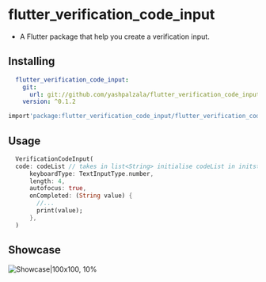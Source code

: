 # flutter_verification_code_input

- A Flutter package that help you create a verification input.

## Installing

```yaml
  flutter_verification_code_input:
    git:
      url: git://github.com/yashpalzala/flutter_verification_code_input
    version: ^0.1.2
```

```dart
import'package:flutter_verification_code_input/flutter_verification_code_input.dart';
```

## Usage

```dart
  VerificationCodeInput(
  code: codeList // takes in list<String> initialise codeList in initstate for autofill
      keyboardType: TextInputType.number,
      length: 4,
      autofocus: true,
      onCompleted: (String value) {
        //...
        print(value);
      },
  )
```

## Showcase


![Showcase|100x100, 10%](show_case.gif)


